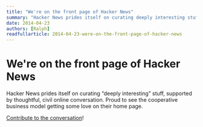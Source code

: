 ```yaml
---
title: "We're on the front page of Hacker News"
summary: "Hacker News prides itself on curating deeply interesting stuff, supported by thoughtful, civil online conversation. Proud to see the cooperative business model getting some love on their home page."
date: 2014-04-23
authors: [Ralph]
readfullarticle: 2014-04-23-were-on-the-front-page-of-hacker-news
---
```


# We're on the front page of Hacker News

Hacker News prides itself on curating “deeply interesting” stuff, supported by thoughtful, civil online conversation.  Proud to see the cooperative business model getting some love on their home page.

[Contribute to the conversation](https://news.ycombinator.com/item?id=7634152)!
